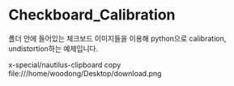 # Checkboard_Calibration
폴더 안에 들어있는 체크보드  이미지들을 이용해 python으로 calibration, undistortion하는 예제입니다.



x-special/nautilus-clipboard
copy
file:///home/woodong/Desktop/download.png
